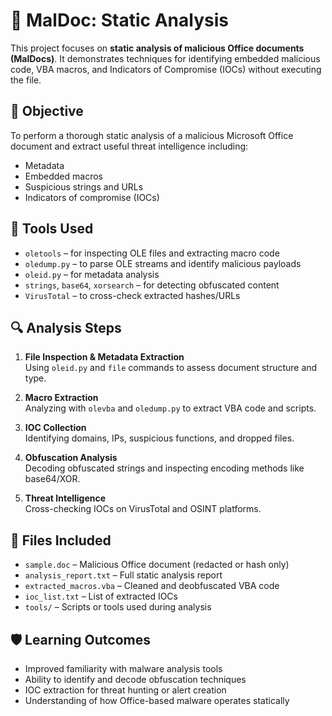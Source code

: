 # 🧪 MalDoc: Static Analysis

This project focuses on **static analysis of malicious Office documents (MalDocs)**. It demonstrates techniques for identifying embedded malicious code, VBA macros, and Indicators of Compromise (IOCs) without executing the file.

## 📌 Objective

To perform a thorough static analysis of a malicious Microsoft Office document and extract useful threat intelligence including:

- Metadata
- Embedded macros
- Suspicious strings and URLs
- Indicators of compromise (IOCs)

## 🧰 Tools Used

- `oletools` – for inspecting OLE files and extracting macro code
- `oledump.py` – to parse OLE streams and identify malicious payloads
- `oleid.py` – for metadata analysis
- `strings`, `base64`, `xorsearch` – for detecting obfuscated content
- `VirusTotal` – to cross-check extracted hashes/URLs

## 🔍 Analysis Steps

1. **File Inspection & Metadata Extraction**  
   Using `oleid.py` and `file` commands to assess document structure and type.

2. **Macro Extraction**  
   Analyzing with `olevba` and `oledump.py` to extract VBA code and scripts.

3. **IOC Collection**  
   Identifying domains, IPs, suspicious functions, and dropped files.

4. **Obfuscation Analysis**  
   Decoding obfuscated strings and inspecting encoding methods like base64/XOR.

5. **Threat Intelligence**  
   Cross-checking IOCs on VirusTotal and OSINT platforms.

## 📂 Files Included

- `sample.doc` – Malicious Office document (redacted or hash only)
- `analysis_report.txt` – Full static analysis report
- `extracted_macros.vba` – Cleaned and deobfuscated VBA code
- `ioc_list.txt` – List of extracted IOCs
- `tools/` – Scripts or tools used during analysis

## 🛡️ Learning Outcomes

- Improved familiarity with malware analysis tools
- Ability to identify and decode obfuscation techniques
- IOC extraction for threat hunting or alert creation
- Understanding of how Office-based malware operates statically
